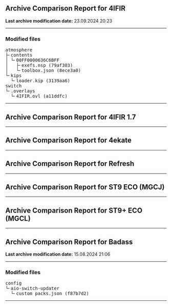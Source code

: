 <h2>Archive Comparison Report for <b>4IFIR</b></h2><b>Last archive modification date:</b> 23.09.2024 20:23<hr>

<h3>Modified files</h3>
<pre>atmosphere
├╴contents
│ └╴00FF0000636C6BFF
│   ├╴exefs.nsp (79af303)
│   └╴toolbox.json (8ece3a0)
└╴kips
  └╴loader.kip (3139aa6)
switch
└╴.overlays
  └╴4IFIR.ovl (a11ddfc)
</pre>
<hr>

<h2>Archive Comparison Report for <b>4IFIR 1.7</b></h2><hr>

<h2>Archive Comparison Report for <b>4ekate</b></h2><hr>

<h2>Archive Comparison Report for <b>Refresh</b></h2><hr>

<h2>Archive Comparison Report for <b>ST9 ECO (MGCJ)</b></h2><hr>

<h2>Archive Comparison Report for <b>ST9+ ECO (MGCL)</b></h2><hr>

<h2>Archive Comparison Report for <b>Badass</b></h2><b>Last archive modification date:</b> 15.08.2024 21:06<hr>

<h3>Modified files</h3>
<pre>config
└╴aio-switch-updater
  └╴custom_packs.json (f87b7d2)
</pre>
<hr>

